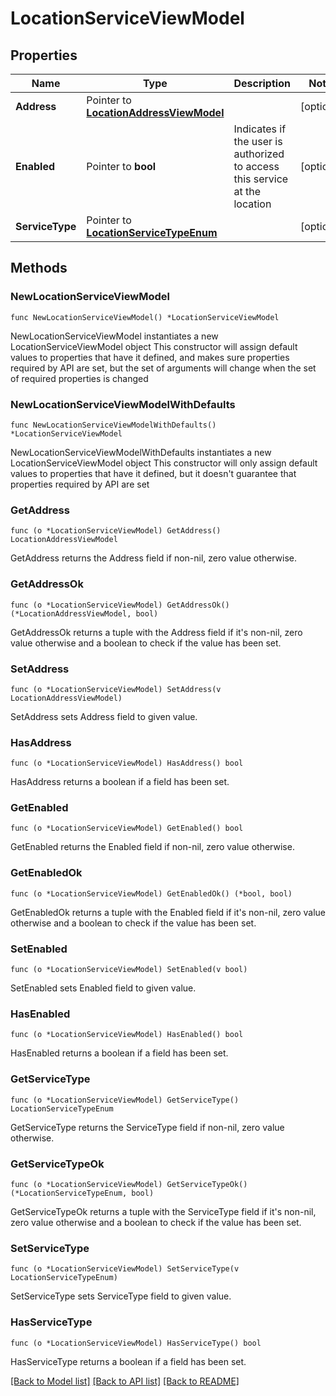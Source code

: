 # LocationServiceViewModel

## Properties

Name | Type | Description | Notes
------------ | ------------- | ------------- | -------------
**Address** | Pointer to [**LocationAddressViewModel**](Location.AddressViewModel.md) |  | [optional] 
**Enabled** | Pointer to **bool** | Indicates if the user is authorized to access this service at the location | [optional] 
**ServiceType** | Pointer to [**LocationServiceTypeEnum**](Location.ServiceTypeEnum.md) |  | [optional] 

## Methods

### NewLocationServiceViewModel

`func NewLocationServiceViewModel() *LocationServiceViewModel`

NewLocationServiceViewModel instantiates a new LocationServiceViewModel object
This constructor will assign default values to properties that have it defined,
and makes sure properties required by API are set, but the set of arguments
will change when the set of required properties is changed

### NewLocationServiceViewModelWithDefaults

`func NewLocationServiceViewModelWithDefaults() *LocationServiceViewModel`

NewLocationServiceViewModelWithDefaults instantiates a new LocationServiceViewModel object
This constructor will only assign default values to properties that have it defined,
but it doesn't guarantee that properties required by API are set

### GetAddress

`func (o *LocationServiceViewModel) GetAddress() LocationAddressViewModel`

GetAddress returns the Address field if non-nil, zero value otherwise.

### GetAddressOk

`func (o *LocationServiceViewModel) GetAddressOk() (*LocationAddressViewModel, bool)`

GetAddressOk returns a tuple with the Address field if it's non-nil, zero value otherwise
and a boolean to check if the value has been set.

### SetAddress

`func (o *LocationServiceViewModel) SetAddress(v LocationAddressViewModel)`

SetAddress sets Address field to given value.

### HasAddress

`func (o *LocationServiceViewModel) HasAddress() bool`

HasAddress returns a boolean if a field has been set.

### GetEnabled

`func (o *LocationServiceViewModel) GetEnabled() bool`

GetEnabled returns the Enabled field if non-nil, zero value otherwise.

### GetEnabledOk

`func (o *LocationServiceViewModel) GetEnabledOk() (*bool, bool)`

GetEnabledOk returns a tuple with the Enabled field if it's non-nil, zero value otherwise
and a boolean to check if the value has been set.

### SetEnabled

`func (o *LocationServiceViewModel) SetEnabled(v bool)`

SetEnabled sets Enabled field to given value.

### HasEnabled

`func (o *LocationServiceViewModel) HasEnabled() bool`

HasEnabled returns a boolean if a field has been set.

### GetServiceType

`func (o *LocationServiceViewModel) GetServiceType() LocationServiceTypeEnum`

GetServiceType returns the ServiceType field if non-nil, zero value otherwise.

### GetServiceTypeOk

`func (o *LocationServiceViewModel) GetServiceTypeOk() (*LocationServiceTypeEnum, bool)`

GetServiceTypeOk returns a tuple with the ServiceType field if it's non-nil, zero value otherwise
and a boolean to check if the value has been set.

### SetServiceType

`func (o *LocationServiceViewModel) SetServiceType(v LocationServiceTypeEnum)`

SetServiceType sets ServiceType field to given value.

### HasServiceType

`func (o *LocationServiceViewModel) HasServiceType() bool`

HasServiceType returns a boolean if a field has been set.


[[Back to Model list]](../README.md#documentation-for-models) [[Back to API list]](../README.md#documentation-for-api-endpoints) [[Back to README]](../README.md)


